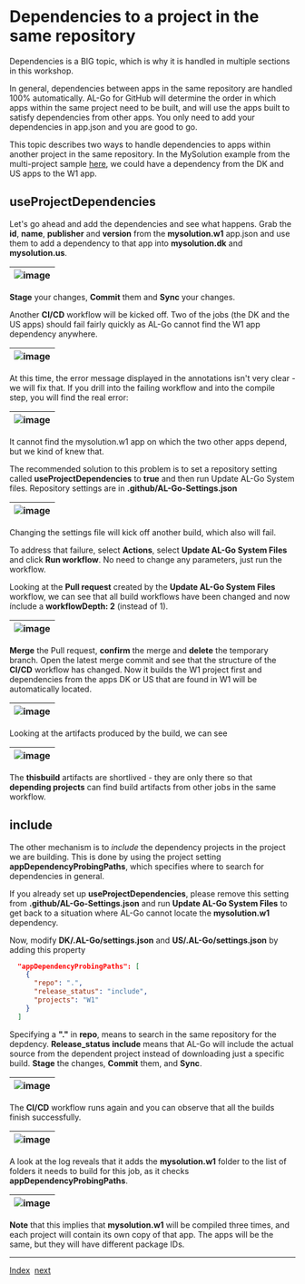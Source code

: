 # Dependencies to a project in the same repository
Dependencies is a BIG topic, which is why it is handled in multiple sections in this workshop.

In general, dependencies between apps in the same repository are handled 100% automatically. AL-Go for GitHub will determine the order in which apps within the same project need to be built, and will use the apps built to satisfy dependencies from other apps. You only need to add your dependencies in app.json and you are good to go.

This topic describes two ways to handle dependencies to apps within another project in the same repository. In the MySolution example from the multi-project sample [here](Projects.md), we could have a dependency from the DK and US apps to the W1 app.

## useProjectDependencies
Let's go ahead and add the dependencies and see what happens. Grab the **id**, **name**, **publisher** and **version** from the **mysolution.w1** app.json and use them to add a dependency to that app into **mysolution.dk** and **mysolution.us**.

| ![image](https://github.com/microsoft/AL-Go/assets/10775043/a1627453-c7c6-4877-bec7-ea322f9339dd) |
|-|

**Stage** your changes, **Commit** them and **Sync** your changes.

Another **CI/CD** workflow will be kicked off. Two of the jobs (the DK and the US apps) should fail fairly quickly as AL-Go cannot find the W1 app dependency anywhere.

| ![image](https://github.com/microsoft/AL-Go/assets/10775043/9bcfaa43-64ea-4e07-9505-ad1bd463c97c) |
|-|

At this time, the error message displayed in the annotations isn't very clear - we will fix that. If you drill into the failing workflow and into the compile step, you will find the real error:

| ![image](https://github.com/microsoft/AL-Go/assets/10775043/23685295-5ce3-4b08-8850-f342407316ea) |
|-|

It cannot find the mysolution.w1 app on which the two other apps depend, but we kind of knew that.

The recommended solution to this problem is to set a repository setting called **useProjectDependencies** to **true** and then run Update AL-Go System files.
Repository settings are in **.github/AL-Go-Settings.json**

| ![image](https://github.com/microsoft/AL-Go/assets/10775043/627a68a3-2d0e-4525-a7ff-88f901d786c0) |
|-|

Changing the settings file will kick off another build, which also will fail.

To address that failure, select **Actions**, select **Update AL-Go System Files** and click **Run workflow**. No need to change any parameters, just run the workflow.

Looking at the **Pull request** created by the **Update AL-Go System Files** workflow, we can see that all build workflows have been changed and now ínclude a **workflowDepth: 2** (instead of 1).

| ![image](https://github.com/microsoft/AL-Go/assets/10775043/12758ae3-2e11-46ee-ae09-9bc186887e84) |
|-|

**Merge** the Pull request, **confirm** the merge and **delete** the temporary branch. Open the latest merge commit and see that the structure of the **CI/CD** workflow has changed. Now it builds the W1 project first and dependencies from the apps DK or US that are found in W1 will be automatically located.

| ![image](https://github.com/microsoft/AL-Go/assets/10775043/5edbc124-9d09-4cad-9d1b-da4257ea065b) |
|-|

Looking at the artifacts produced by the build, we can see

| ![image](https://github.com/microsoft/AL-Go/assets/10775043/b3d1e1aa-356a-405e-8001-07214cc3d71d) |
|-|

The **thisbuild** artifacts are shortlived - they are only there so that **depending projects** can find build artifacts from other jobs in the same workflow.

## include
The other mechanism is to *include* the dependency projects in the project we are building. This is done by using the project setting **appDependencyProbingPaths**, which specifies where to search for dependencies in general.

If you already set up **useProjectDependencies**, please remove this setting from **.github/AL-Go-Settings.json** and run **Update AL-Go System Files** to get back to a situation where AL-Go cannot locate the **mysolution.w1** dependency.

Now, modify **DK/.AL-Go/settings.json** and **US/.AL-Go/settings.json** by adding this property

```json
  "appDependencyProbingPaths": [
    {
      "repo": ".",
      "release_status": "include",
      "projects": "W1"
    }
  ]
```

Specifying a **"."** in **repo**, means to search in the same repository for the depdency. **Release_status** **include** means that AL-Go will include the actual source from the dependent project instead of downloading just a specific build. **Stage** the changes, **Commit** them, and **Sync**.

| ![image](https://github.com/microsoft/AL-Go/assets/10775043/27fdeee6-3f5e-4d16-a4c9-e34001d2e26e) |
|-|

The **CI/CD** workflow runs again and you can observe that all the builds finish successfully.

| ![image](https://github.com/microsoft/AL-Go/assets/10775043/79aebe82-31b8-4b3b-a149-b75827035597) |
|-|

A look at the log reveals that it adds the **mysolution.w1** folder to the list of folders it needs to build for this job, as it checks **appDependencyProbingPaths**.

| ![image](https://github.com/microsoft/AL-Go/assets/10775043/54eb7e63-bd5c-425d-bf5b-792ffe608853) |
|-|

**Note** that this implies that **mysolution.w1** will be compiled three times, and each project will contain its own copy of that app. The apps will be the same, but they will have different package IDs.

---
[Index](Index.md)&nbsp;&nbsp;[next](Dependencies2.md)
